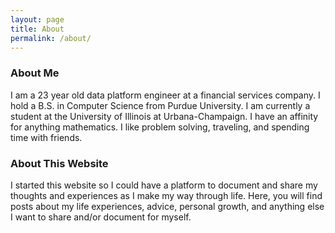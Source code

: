 ```yaml
---
layout: page
title: About
permalink: /about/
---
```


### About Me

I am a 23 year old data platform engineer at a financial services company. I hold a B.S. in Computer Science from Purdue University. I am currently a student at the University of Illinois at Urbana-Champaign. I have an affinity for anything mathematics. I like problem solving, traveling, and spending time with friends.

### About This Website

I started this website so I could have a platform to document and share my thoughts and experiences as I make my way through life. Here, you will find posts about my life experiences, advice, personal growth, and anything else I want to share and/or document for myself.

